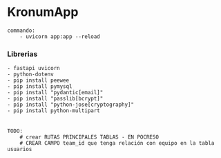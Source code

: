 # KronumApp

    commando:
        - uvicorn app:app --reload 

### Librerias
    - fastapi uvicorn
    - python-dotenv
    - pip install peewee
    - pip install pymysql
    - pip install "pydantic[email]"
    - pip install "passlib[bcrypt]"
    - pip install "python-jose[cryptography]"
    - pip install python-multipart
######
    TODO: 
        # crear RUTAS PRINCIPALES TABLAS - EN POCRESO
        # CREAR CAMPO team_id que tenga relación con equipo en la tabla usuarios